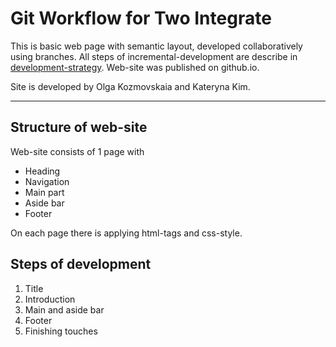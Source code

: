 # Git Workflow for Two Integrate

This is basic web page with semantic layout, developed collaboratively using branches. 
All steps of incremental-development are describe in [development-strategy](./development-strategy.md).
Web-site was published on github.io.    

Site is developed by Olga Kozmovskaia and Kateryna Kim.

---

## Structure of web-site

Web-site consists of 1 page with
- Heading
- Navigation
- Main part
- Aside bar
- Footer  

On each page there is applying html-tags and css-style.

## Steps of development

1. Title
2. Introduction
3. Main and aside bar
4. Footer
5. Finishing touches